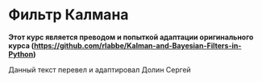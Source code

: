 # Фильтр Калмана

**Этот курс является преводом и попыткой адаптации оригинального курса (https://github.com/rlabbe/Kalman-and-Bayesian-Filters-in-Python)**

Данный текст перевел и адаптировал Долин Сергей
